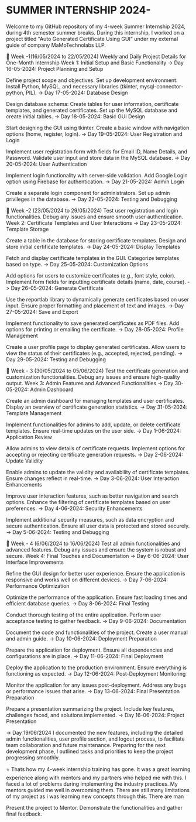 # SUMMER INTERNSHIP 2024-
Welcome to my GitHub repository of my 4-week Summer Internship 2024, during 4th semester summer breaks. During this internship, I worked on a project titled "Auto Generated Certificate Using GUI" under my external guide of company MaMoTechnolabs LLP.

📅 Week -1(16/05/2024 to 22/05/2024)
Weekly and Daily Project Details for One-Month Internship
Week 1: Initial Setup and Basic Functionality
-> Day 16-05-2024: Project Planning and Setup

Define project scope and objectives.
Set up development environment: Install Python, MySQL, and necessary libraries (tkinter, mysql-connector-python, PIL).
-> Day 17-05-2024: Database Design

Design database schema: Create tables for user information, certificate templates, and generated certificates.
Set up the MySQL database and create initial tables.
-> Day 18-05-2024: Basic GUI Design

Start designing the GUI using tkinter.
Create a basic window with navigation options (home, register, login).
-> Day 19-05-2024: User Registration and Login

Implement user registration form with fields for Email ID, Name Details, and Password.
Validate user input and store data in the MySQL database.
-> Day 20-05-2024: User Authentication

Implement login functionality with server-side validation.
Add Google Login option using Firebase for authentication.
-> Day 21-05-2024: Admin Login

Create a separate login component for administrators.
Set up admin privileges in the database.
-> Day 22-05-2024: Testing and Debugging

📅 Week -2 (23/05/2024 to 29/05/2024)
Test user registration and login functionalities.
Debug any issues and ensure smooth user authentication.
Week 2: Certificate Templates and User Interactions
-> Day 23-05-2024: Template Storage

Create a table in the database for storing certificate templates.
Design and store initial certificate templates.
-> Day 24-05-2024: Display Templates

Fetch and display certificate templates in the GUI.
Categorize templates based on type.
-> Day 25-05-2024: Customization Options

Add options for users to customize certificates (e.g., font style, color).
Implement form fields for inputting certificate details (name, date, course).
-> Day 26-05-2024: Generate Certificate

Use the reportlab library to dynamically generate certificates based on user input.
Ensure proper formatting and placement of text and images.
-> Day 27-05-2024: Save and Export

Implement functionality to save generated certificates as PDF files.
Add options for printing or emailing the certificate.
-> Day 28-05-2024: Profile Management

Create a user profile page to display generated certificates.
Allow users to view the status of their certificates (e.g., accepted, rejected, pending).
-> Day 29-05-2024: Testing and Debugging

📅 Week - 3 (30/05/2024 to 05/06/2024)
Test the certificate generation and customization functionalities.
Debug any issues and ensure high-quality output.
Week 3: Admin Features and Advanced Functionalities
-> Day 30-05-2024: Admin Dashboard

Create an admin dashboard for managing templates and user certificates.
Display an overview of certificate generation statistics.
-> Day 31-05-2024: Template Management

Implement functionalities for admins to add, update, or delete certificate templates.
Ensure real-time updates on the user side.
-> Day 1-06-2024: Application Review

Allow admins to view details of certificate requests.
Implement options for accepting or rejecting certificate generation requests.
-> Day 2-06-2024: Update Validity

Enable admins to update the validity and availability of certificate templates.
Ensure changes reflect in real-time.
-> Day 3-06-2024: User Interaction Enhancements

Improve user interaction features, such as better navigation and search options.
Enhance the filtering of certificate templates based on user preferences.
-> Day 4-06-2024: Security Enhancements

Implement additional security measures, such as data encryption and secure authentication.
Ensure all user data is protected and stored securely.
-> Day 5-06-2024: Testing and Debugging

📅 Week - 4 (6/06/2024 to 16/06/2024)
Test all admin functionalities and advanced features.
Debug any issues and ensure the system is robust and secure.
Week 4: Final Touches and Documentation
-> Day 6-06-2024: User Interface Improvements

Refine the GUI design for better user experience.
Ensure the application is responsive and works well on different devices.
-> Day 7-06-2024: Performance Optimization

Optimize the performance of the application.
Ensure fast loading times and efficient database queries.
-> Day 8-06-2024: Final Testing

Conduct thorough testing of the entire application.
Perform user acceptance testing to gather feedback.
-> Day 9-06-2024: Documentation

Document the code and functionalities of the project.
Create a user manual and admin guide.
-> Day 10-06-2024: Deployment Preparation

Prepare the application for deployment.
Ensure all dependencies and configurations are in place.
-> Day 11-06-2024: Final Deployment

Deploy the application to the production environment.
Ensure everything is functioning as expected.
-> Day 12-06-2024: Post-Deployment Monitoring

Monitor the application for any issues post-deployment.
Address any bugs or performance issues that arise.
-> Day 13-06-2024: Final Presentation Preparation

Prepare a presentation summarizing the project.
Include key features, challenges faced, and solutions implemented.
-> Day 16-06-2024: Project Presentation

-> Day 19/06/2024
 I documented the new features, including the detailed admin functionalities, user profile section, and logout process, to facilitate team collaboration and future maintenance. Preparing for the next development phase, I outlined tasks and priorities to keep the project progressing smoothly.

⭐ Thats how my 4-week internship training has gone. It was a great learning experience along with mentors and my partners who helped me with this. I faced a lot of problems during implementing the industry practices. My mentors guided me well in overcoming them. There are still many limitations of my project as i was learning new concepts through this. There are man

Present the project to Mentor.
Demonstrate the functionalities and gather final feedback.

